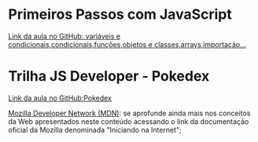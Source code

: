# Primeiros Passos com JavaScript

[Link da aula no GitHub: variáveis e condicionais,condicionais,funções,objetos e classes,arrays,importação...](https://github.com/digitalinnovationone/javascript-developer-m1)


# Trilha JS Developer - Pokedex

[Link da aula no GitHub:Pokedex](https://github.com/digitalinnovationone/js-developer-pokedex)

[Mozilla Developer Network (MDN)](https://developer.mozilla.org/pt-BR/docs/Learn/Getting_started_with_the_web): se aprofunde ainda mais nos conceitos da Web apresentados neste conteúdo acessando o link da documentação oficial da Mozilla denominada "Iniciando na Internet";